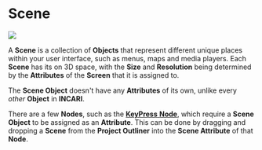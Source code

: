 # Scene

![](../../.gitbook/assets/iconscene.png)

A **Scene** is a collection of **Objects** that represent different unique places within your user interface, such as menus, maps and media players. Each **Scene** has its on 3D space, with the **Size** and **Resolution** being determined by the **Attributes** of the **Screen** that it is assigned to.

The **Scene Object** doesn't have any **Attributes** of its own, unlike every _other_ **Object** in **INCARI**.

There are a few **Nodes**, such as the [**KeyPress** **Node**](../../toolbox/events/keyboard/on-key-press.md), which require a **Scene Object** to be assigned as an **Attribute**. This can be done by dragging and dropping a **Scene** from the **Project Outliner** into the **Scene Attribute** of that **Node**.

